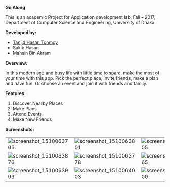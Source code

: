 **Go Along**

This is an academic Project for Application development lab, Fall – 2017, Department of Computer Science and Engineering, University of Dhaka

**Developed by:**

- [Tanjid Hasan Tonmoy](@thtonmoy)
- Sakib Hasan
- Mahsin Bin Akram

**Overview:**

In this modern age and busy life with little time to spare, make the most of your time with this app. Pick the perfect place, invite friends, make a plan and have fun. Or choose an event and join it with friends and family.

**Features:**

1. Discover Nearby Places
2. Make Plans
3. Attend Events
4. Make New Friends

**Screenshots:**

| | | | |
|-|-|-|-|
|![screenshot_1510063706](https://user-images.githubusercontent.com/21177534/32497988-9304ee10-c3f8-11e7-8098-23a90f16bca5.png)  | ![screenshot_1510063801](https://user-images.githubusercontent.com/21177534/32497990-93820242-c3f8-11e7-93f3-14c7a5e85d4a.png)  | ![screenshot_1510063805](https://user-images.githubusercontent.com/21177534/32497992-93e7241a-c3f8-11e7-82db-61c134d4e1a3.png)  | ![screenshot_1510063834](https://user-images.githubusercontent.com/21177534/32497993-94329008-c3f8-11e7-8f51-195563658530.png) |
| ![screenshot_1510063876](https://user-images.githubusercontent.com/21177534/32497994-947cfe40-c3f8-11e7-8c14-359bd1de8106.png) | ![screenshot_1510063778](https://user-images.githubusercontent.com/21177534/32497989-9344be28-c3f8-11e7-879f-cd35d39a50a2.png) | ![screenshot_1510063965](https://user-images.githubusercontent.com/21177534/32497995-94d1b4a8-c3f8-11e7-8ad3-1079f6457bc2.png) | ![screenshot_1510064019](https://user-images.githubusercontent.com/21177534/32497985-92671b2c-c3f8-11e7-9098-498abe1698bf.png) |
|![screenshot_1510063993](https://user-images.githubusercontent.com/21177534/32497996-95153a98-c3f8-11e7-8ef4-283410e8ed7c.png) | ![screenshot_1510064003](https://user-images.githubusercontent.com/21177534/32497984-91d1fcd6-c3f8-11e7-9ce1-2ed54661ffca.png) | ![screenshot_1509738900](https://user-images.githubusercontent.com/21177534/32497986-92ae4024-c3f8-11e7-80e7-60ba251766ba.png) |

